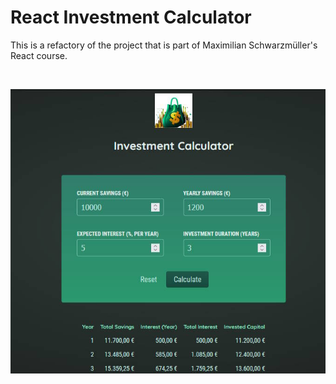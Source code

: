 # React Investment Calculator

This is a refactory of the project that is part of Maximilian Schwarzmüller's React course.

</br>

![readme](./readme.jpg)

